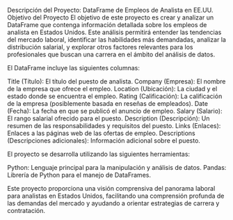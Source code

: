 Descripción del Proyecto: DataFrame de Empleos de Analista en EE.UU.
Objetivo del Proyecto
El objetivo de este proyecto es crear y analizar un DataFrame que contenga información detallada sobre los empleos de analista en Estados Unidos. Este análisis permitirá entender las tendencias del mercado laboral, identificar las habilidades más demandadas, analizar la distribución salarial, y explorar otros factores relevantes para los profesionales que buscan una carrera en el ámbito del análisis de datos.


El DataFrame incluye las siguientes columnas:

Title (Título): El título del puesto de analista.
Company (Empresa): El nombre de la empresa que ofrece el empleo.
Location (Ubicación): La ciudad y el estado donde se encuentra el empleo.
Rating (Calificación): La calificación de la empresa (posiblemente basada en reseñas de empleados).
Date (Fecha): La fecha en que se publicó el anuncio de empleo.
Salary (Salario): El rango salarial ofrecido para el puesto.
Description (Descripción): Un resumen de las responsabilidades y requisitos del puesto.
Links (Enlaces): Enlaces a las páginas web de las ofertas de empleo.
Descriptions (Descripciones adicionales): Información adicional sobre el puesto.

El proyecto se desarrolla utilizando las siguientes herramientas:

Python: Lenguaje principal para la manipulación y análisis de datos.
Pandas: Librería de Python para el manejo de DataFrames.

Este proyecto proporciona una visión comprensiva del panorama laboral para analistas en Estados Unidos, facilitando una comprensión profunda de las demandas del mercado y ayudando a orientar estrategias de carrera y contratación.
